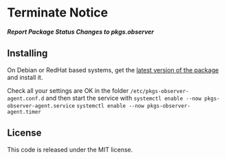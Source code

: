 # Terminate Notice

___Report Package Status Changes to pkgs.observer___

## Installing

On Debian or RedHat based systems, get the
[latest version of the package](https://github.com/returnearly/pkgs.observer-agent/releases/latest)
and install it.

Check all your settings are OK in the folder `/etc/pkgs-observer-agent.conf.d`
and then start the service with
`systemctl enable --now pkgs-observer-agent.service`
`systemctl enable --now pkgs-observer-agent.timer`

## License

This code is released under the MIT license.